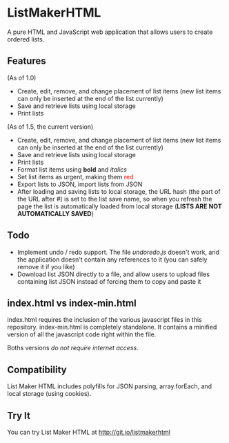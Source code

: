 ListMakerHTML
=============

A pure HTML and JavaScript web application that allows users to create ordered lists.

Features
--------

(As of 1.0)

* Create, edit, remove, and change placement of list items (new list items can only be inserted at the end of the list currently)
* Save and retrieve lists using local storage
* Print lists

(As of 1.5, the current version)
* Create, edit, remove, and change placement of list items (new list items can only be inserted at the end of the list currently)
* Save and retrieve lists using local storage
* Print lists
* Format list items using **bold** and *italics*
* Set list items as urgent, making them <span style="color: red">red</span>
* Export lists to JSON, import lists from JSON
* After loading and saving lists to local storage, the URL hash (the part of the URL after #) is set to the list save name, so when you refresh the page the list is automatically loaded from local storage (**LISTS ARE NOT AUTOMATICALLY SAVED**)

Todo
----

* Implement undo / redo support. The file *undoredo.js* doesn't work, and the application doesn't contain any references to it (you can safely remove it if you like)
* Download list JSON directly to a file, and allow users to upload files containing list JSON instead of forcing them to copy and paste it



index.html vs index-min.html
----------------------------

index.html requires the inclusion of the various javascript files in this repository. index-min.html is completely standalone. It contains a minified version of all the javascript code right within the file.

Boths versions *do not require internet access*.

Compatibility
-------------

List Maker HTML includes polyfills for JSON parsing, array.forEach, and local storage (using cookies).

Try It
------

You can try List Maker HTML at http://git.io/listmakerhtml





